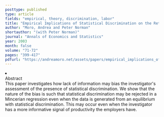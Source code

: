 ```yaml
---
posttype: published
type: article
fields: "empirical, theory, discrimination, labor"
title: "Empirical Implications of Statistical Discrimination on the Returns to Measures of Skill"
author: "Moro, Andrea and Peter Norman"
shortauthor: "(with Peter Norman)"
journal: "Annals of Economics and Statistics"
year: 2003
month: false
volume: "71-72"
pages: "399-417"
pdfurl: "https://andreamoro.net/assets/papers/empirical_implications_of_statistical_discrimination.pdf"
---
```

<li class='acc_hide'> <div class="title">Abstract</div>
This paper investigates how lack of information may bias the investigator's
assessment of the presence of statistical discrimination. We show that the nature of
the bias is such that statistical discrimination may be rejected in a Mincerian regression
even when the data is generated from an equilibrium with statistical discrimination.
This may occur even when the investigator has a more informative signal of productivity
the employers have.
</li>
